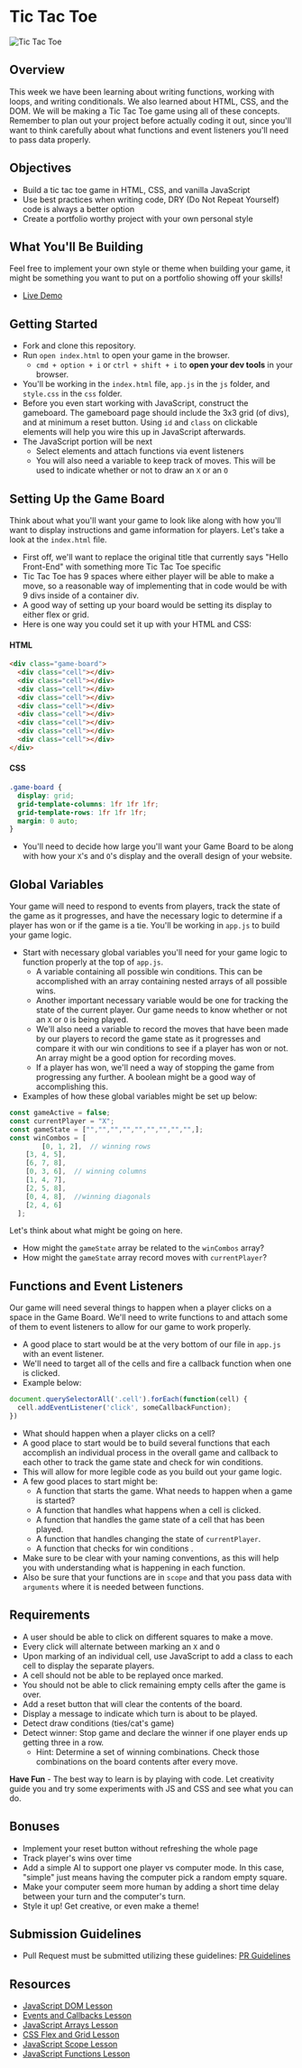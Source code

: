 # Tic Tac Toe

![Tic Tac Toe](https://vuejsexamples.com/content/images/2017/03/Tic-Tac-Toe.gif)

## Overview
This week we have been learning about writing functions, working with loops, and writing conditionals. We also learned about HTML, CSS, and the DOM. We will be making a Tic Tac Toe game using all of these concepts. Remember to plan out your project before actually coding it out, since you'll want to think carefully about what functions and event listeners you'll need to pass data properly.

## Objectives
- Build a tic tac toe game in HTML, CSS, and vanilla JavaScript
- Use best practices when writing code, DRY (Do Not Repeat Yourself) code is always a better option
- Create a portfolio worthy project with your own personal style

## What You'll Be Building
Feel free to implement your own style or theme when building your game, it might be something you want to put on a portfolio showing off your skills!
- [Live Demo](https://playtictactoe.org/)

## Getting Started

- Fork and clone this repository.
- Run `open index.html` to open your game in the browser.
  - `cmd + option + i` or `ctrl + shift + i` to **open your dev tools** in your browser.
- You'll be working in the `index.html` file, `app.js` in the `js` folder, and `style.css` in the `css` folder.
- Before you even start working with JavaScript, construct the gameboard. The gameboard page should include the 3x3 grid (of divs), and at minimum a reset button. Using `id` and `class` on clickable elements will help you wire this up in JavaScript afterwards.
- The JavaScript portion will be next
  - Select elements and attach functions via event listeners
  - You will also need a variable to keep track of moves. This will be used to indicate whether or not to draw an `X` or an `O`


## Setting Up the Game Board
Think about what you'll want your game to look like along with how you'll want to display instructions and game information for players. Let's take a look at the `index.html` file.
- First off, we'll want to replace the original title that currently says "Hello Front-End" with something more Tic Tac Toe specific
- Tic Tac Toe has 9 spaces where either player will be able to make a move, so a reasonable way of implementing that in code would be with 9 divs inside of a container div.
- A good way of setting up your board would be setting its display to either flex or grid.
- Here is one way you could set it up with your HTML and CSS:
#### HTML
```html
<div class="game-board">
  <div class="cell"></div>
  <div class="cell"></div>
  <div class="cell"></div>
  <div class="cell"></div>
  <div class="cell"></div>
  <div class="cell"></div>
  <div class="cell"></div>
  <div class="cell"></div>
  <div class="cell"></div>
</div>
```
#### CSS
```css
.game-board {
  display: grid;
  grid-template-columns: 1fr 1fr 1fr;
  grid-template-rows: 1fr 1fr 1fr;
  margin: 0 auto;
}
```
- You'll need to decide how large you'll want your Game Board to be along with how your `X`'s and `O`'s display and the overall design of your website.

## Global Variables
Your game will need to respond to events from players, track the state of the game as it progresses, and have the necessary logic to determine if a player has won or if the game is a tie. You'll be working in `app.js` to build your game logic.
- Start with necessary global variables you'll need for your game logic to function properly at the top of `app.js`.
  - A variable containing all possible win conditions. This can be accomplished with an array containing nested arrays of all possible wins.
  - Another important necessary variable would be one for tracking the state of the current player. Our game needs to know whether or not an `X` or `O` is being played.
  - We'll also need a variable to record the moves that have been made by our players to record the game state as it progresses and compare it with our win conditions to see if a player has won or not. An array might be a good option for recording moves.
  - If a player has won, we'll need a way of stopping the game from progressing any further. A boolean might be a good way of accomplishing this.
- Examples of how these global variables might be set up below:
```js
const gameActive = false;
const currentPlayer = "X";
const gameState = ["","","","","","","","","",];
const winCombos = [
        [0, 1, 2],  // winning rows
 	[3, 4, 5],				
 	[6, 7, 8], 
 	[0, 3, 6],  // winning columns
 	[1, 4, 7],				
 	[2, 5, 8],
 	[0, 4, 8],  //winning diagonals
 	[2, 4, 6]
  ];
```

Let's think about what might be going on here.
- How might the `gameState` array be related to the `winCombos` array?
- How might the `gameState` array record moves with `currentPlayer`?

## Functions and Event Listeners
Our game will need several things to happen when a player clicks on a space in the Game Board. We'll need to write functions to and attach some of them to event listeners to allow for our game to work properly.
- A good place to start would be at the very bottom of our file in `app.js` with an event listener.
- We'll need to target all of the cells and fire a callback function when one is clicked.
- Example below:
```js
document.querySelectorAll('.cell').forEach(function(cell) {
  cell.addEventListener('click', someCallbackFunction);
})
```
- What should happen when a player clicks on a cell?
- A good place to start would be to build several functions that each accomplish an individual process in the overall game and callback to each other to track the game state and check for win conditions.
- This will allow for more legible code as you build out your game logic.
- A few good places to start might be:
  - A function that starts the game. What needs to happen when a game is started?
  - A function that handles what happens when a cell is clicked.
  - A function that handles the game state of a cell that has been played.
  - A function that handles changing the state of `currentPlayer`.
  - A function that checks for win conditions .
- Make sure to be clear with your naming conventions, as this will help you with understanding what is happening in each function.
- Also be sure that your functions are in `scope` and that you pass data with `arguments` where it is needed between functions.

## Requirements
- A user should be able to click on different squares to make a move.
- Every click will alternate between marking an `X` and `O`
- Upon marking of an individual cell, use JavaScript to add a class to each cell to display the separate players.
- A cell should not be able to be replayed once marked.
- You should not be able to click remaining empty cells after the game is over.
- Add a reset button that will clear the contents of the board.
- Display a message to indicate which turn is about to be played.
- Detect draw conditions (ties/cat's game) 
- Detect winner: Stop game and declare the winner if one player ends up getting three in a row. 
  - Hint: Determine a set of winning combinations. Check those combinations on the board contents after every move.

**Have Fun** - The best way to learn is by playing with code. Let creativity guide you and try some experiments with JS and CSS and see what you can do.

## Bonuses

- Implement your reset button without refreshing the whole page
- Track player's wins over time
- Add a simple AI to support one player vs computer mode. In this case, "simple" just means having the computer pick a random empty square.
- Make your computer seem more human by adding a short time delay between your turn and the computer's turn.
- Style it up! Get creative, or even make a theme!

## Submission Guidelines
- Pull Request must be submitted utilizing these guidelines: [PR Guidelines](https://github.com/SEI-R-4-26/Pull-Request-Template)

## Resources
- [JavaScript DOM Lesson](https://github.com/SEI-R-4-26/u1_lesson_js_dom)
- [Events and Callbacks Lesson](https://github.com/SEI-R-4-26/u1_lesson_js_events_callbacks)
- [JavaScript Arrays Lesson](https://github.com/SEI-R-4-26/u1_lesson_js_arrays)
- [CSS Flex and Grid Lesson](https://github.com/SEI-R-4-26/u1_lesson_flex_grid)
- [JavaScript Scope Lesson](https://github.com/SEI-R-4-26/u1_lesson_js_scope)
- [JavaScript Functions Lesson](https://github.com/SEI-R-4-26/u1_lesson_js_functions)
